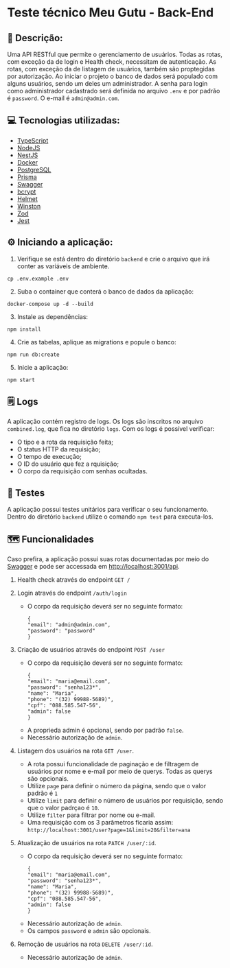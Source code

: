 # Teste técnico Meu Gutu - Back-End

## 📝 Descrição:
Uma API RESTful que permite o gerenciamento de usuários. Todas as rotas, com exceção da de login e Health check, necessitam de autenticação. As rotas, com exceção da de listagem de usuários, também são proptegidas por autorização. Ao iniciar o projeto o banco de dados será populado com alguns usuários, sendo um deles um administrador. A senha para login como administrador cadastrado será definida no arquivo ```.env``` e por padrão é ```password```. O e-mail é ```admin@admin.com```.  

## 💻 Tecnologias utilizadas:
- <a href="https://www.typescriptlang.org/" target="_blank">TypeScript</a>
- <a href="https://nodejs.org/en" target="_blank">NodeJS</a>
- <a href="https://nestjs.com/" target="_blank">NestJS</a>
- <a href="https://www.docker.com/" target="_blank">Docker</a>
- <a href="https://www.postgresql.org/">PostgreSQL</a>
- <a href="https://www.prisma.io/" target="_blank">Prisma</a>
- <a href="https://swagger.io/" target="_blank">Swagger</a>
- <a href="https://github.com/kelektiv/node.bcrypt.js" target="_blank">bcrypt</a>
- <a href="https://github.com/helmetjs/helmet" target="_blank">Helmet</a>
- <a href="https://github.com/winstonjs/winston" target="_blank">Winston</a>
- <a href="https://zod.dev/" target="_blank">Zod</a>
- <a href="https://jestjs.io/pt-BR/" target="_blank">Jest</a>

## ⚙️ Iniciando a aplicação:
1. Verifique se está dentro do diretório ```backend``` e crie o arquivo que irá conter as variáveis de ambiente.
  ```
  cp .env.example .env
  ```
2. Suba o container que conterá o banco de dados da aplicação:
  ```
  docker-compose up -d --build
  ```
3. Instale as dependências:
  ```
  npm install
  ```
4. Crie as tabelas, aplique as migrations e popule o banco:
  ```
  npm run db:create
  ```
5. Inicie a aplicação:
  ```
  npm start
  ```
## 🗒️ Logs
A aplicação contém registro de logs. Os logs são inscritos no arquivo ```combined.log```, que fica no diretório ```logs```. Com os logs é possível verificar:
- O tipo e a rota da requisição feita;
- O status HTTP da requisição;
- O tempo de execução;
- O ID do usuário que fez a rquisição;
- O corpo da requisição com senhas ocultadas.


## 🧪 Testes
A aplicação possui testes unitários para verificar o seu funcionamento. Dentro do diretório ```backend``` utilize o comando ```npm test``` para executa-los.


## 🗺️ Funcionalidades
Caso prefira, a aplicação possui suas rotas documentadas por meio do <a href="https://swagger.io/" target="_blank">Swagger</a> e pode ser accessada em <a href="http://localhost:3001/api" target="_blank">http://localhost:3001/api</a>.

1. Health check através do endpoint ```GET /```

2. Login através do endpoint ```/auth/login```
   - O corpo da requisição deverá ser no seguinte formato:
     ```
     {
     "email": "admin@admin.com",
     "password": "password"
     }
     ```
3. Criação de usuários através do endpoint ```POST /user```
   - O corpo da requisição deverá ser no seguinte formato:
     ```
     {
     "email": "maria@email.com",
     "password": "senha123*",
     "name": "Maria",
     "phone": "(32) 99988-5689)",
     "cpf": "088.585.547-56",
     "admin": false
     }
     ```
   - A proprieda admin é opcional, sendo por padrão ```false```.
   - Necessário autorização de ```admin```.
4. Listagem dos usuários na rota ```GET /user```.
   - A rota possui funcionalidade de paginação e de filtragem de usuários por nome e e-mail por meio de querys. Todas as querys são opcionais.
   - Utilize ```page``` para definir o número da página, sendo que o valor padrão é ```1```
   - Utilize ```limit``` para definir o número de usuários por requisição, sendo que o valor padrçao é ```10```.
   - Utilize ```filter``` para filtrar por nome ou e-mail.
   - Uma requisição com os 3 parâmetros ficaria assim:
     ```http://localhost:3001/user?page=1&limit=20&filter=ana```
5. Atualização de usuários na rota ```PATCH /user/:id```.
   - O corpo da requisição deverá ser no seguinte formato:
     ```
     {
     "email": "maria@email.com",
     "password": "senha123*",
     "name": "Maria",
     "phone": "(32) 99988-5689)",
     "cpf": "088.585.547-56",
     "admin": false
     }
     ```
   - Necessário autorização de ```admin```.
   - Os campos ```password``` e ```admin``` são opcionais.
6. Remoção de usuários na rota ```DELETE /user/:id```.
   - Necessário autorização de ```admin```.



     
     
